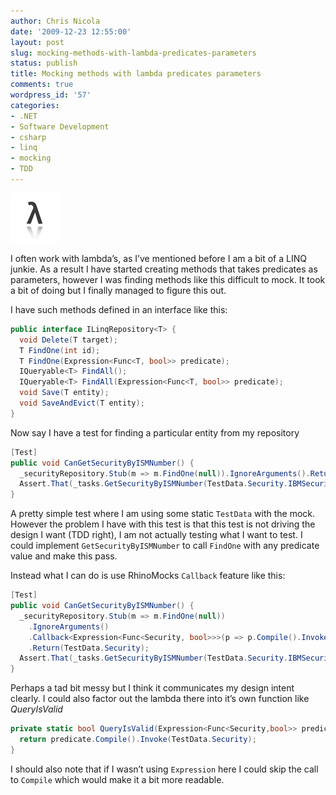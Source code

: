 ```yaml
---
author: Chris Nicola
date: '2009-12-23 12:55:00'
layout: post
slug: mocking-methods-with-lambda-predicates-parameters
status: publish
title: Mocking methods with lambda predicates parameters
comments: true
wordpress_id: '57'
categories:
- .NET
- Software Development
- csharp
- linq
- mocking
- TDD
---
```


  
![lambdareflection][1]

I often work with lambda’s, as I’ve mentioned before I am a bit of a LINQ junkie.  As a result I have started creating methods that takes predicates as parameters, however I was finding methods like this difficult to mock.  It took a bit of doing but I finally managed to figure this out.

<!--more-->

I have such methods defined in an interface like this: 

```csharp
public interface ILinqRepository<T> { 
  void Delete(T target); 
  T FindOne(int id); 
  T FindOne(Expression<Func<T, bool>> predicate); 
  IQueryable<T> FindAll(); 
  IQueryable<T> FindAll(Expression<Func<T, bool>> predicate); 
  void Save(T entity); 
  void SaveAndEvict(T entity); 
} 
```

Now say I have a test for finding a particular entity from my repository

```csharp
[Test] 
public void CanGetSecurityByISMNumber() { 
  _securityRepository.Stub(m => m.FindOne(null)).IgnoreArguments().Return(TestData.Security); 
  Assert.That(_tasks.GetSecurityByISMNumber(TestData.Security.IBMSecurityNumber) == TestData.Security); 
} 
```

A pretty simple test where I am using some static `TestData` with the mock.  However the problem I have with this test is that this test is not driving the design I want (TDD right), I am not actually testing what I want to test.  I could implement `GetSecurityByISMNumber` to call `FindOne` with any predicate value and make this pass.

Instead what I can do is use RhinoMocks `Callback` feature like this:

```csharp
[Test] 
public void CanGetSecurityByISMNumber() { 
  _securityRepository.Stub(m => m.FindOne(null)) 
    .IgnoreArguments() 
    .Callback<Expression<Func<Security, bool>>>(p => p.Compile().Invoke(TestData.Security)) 
    .Return(TestData.Security); 
  Assert.That(_tasks.GetSecurityByISMNumber(TestData.Security.IBMSecurityNumber) == TestData.Security); 
} 
```

Perhaps a tad bit messy but I think it communicates my design intent clearly.  I could also factor out the lambda there into it’s own function like _QueryIsValid_

```csharp
private static bool QueryIsValid(Expression<Func<Security,bool>> predicate) { 
  return predicate.Compile().Invoke(TestData.Security); 
} 
```

I should also note that if I wasn’t using `Expression` here I could skip the call to `Compile` which would make it a bit more readable.

   [1]: /images/lambdareflection1.png (lambdareflection)


